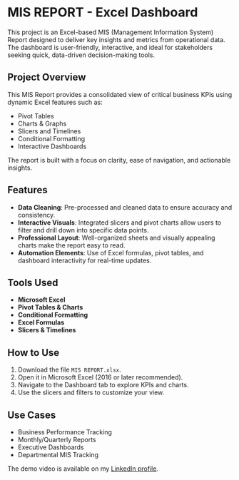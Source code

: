 # MIS REPORT - Excel Dashboard

This project is an Excel-based MIS (Management Information System) Report designed to deliver key insights and metrics from operational data. The dashboard is user-friendly, interactive, and ideal for stakeholders seeking quick, data-driven decision-making tools.

## Project Overview

This MIS Report provides a consolidated view of critical business KPIs using dynamic Excel features such as:

- Pivot Tables
- Charts & Graphs
- Slicers and Timelines
- Conditional Formatting
- Interactive Dashboards

The report is built with a focus on clarity, ease of navigation, and actionable insights.

## Features

- **Data Cleaning**: Pre-processed and cleaned data to ensure accuracy and consistency.
- **Interactive Visuals**: Integrated slicers and pivot charts allow users to filter and drill down into specific data points.
- **Professional Layout**: Well-organized sheets and visually appealing charts make the report easy to read.
- **Automation Elements**: Use of Excel formulas, pivot tables, and dashboard interactivity for real-time updates.

## Tools Used

- **Microsoft Excel**
- **Pivot Tables & Charts**
- **Conditional Formatting**
- **Excel Formulas**
- **Slicers & Timelines**

## How to Use

1. Download the file `MIS REPORT.xlsx`.
2. Open it in Microsoft Excel (2016 or later recommended).
3. Navigate to the Dashboard tab to explore KPIs and charts.
4. Use the slicers and filters to customize your view.

## Use Cases

- Business Performance Tracking
- Monthly/Quarterly Reports
- Executive Dashboards
- Departmental MIS Tracking

The demo video is available on my [LinkedIn profile](https://www.linkedin.com/posts/divyanshi-doser_misreport-salesdashboard-dataanalytics-activity-7331336779821658113-SUZ_?utm_source=share&utm_medium=member_android&rcm=ACoAAFn4nbMBzA70MeO-p2EjHsa7DB-bJ35X5lE).

 
